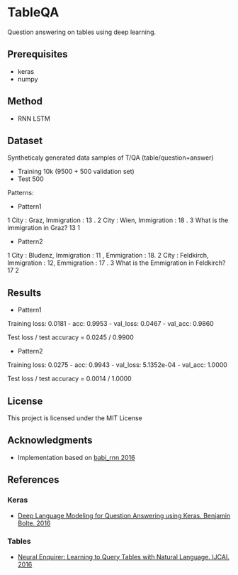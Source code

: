 # TableQA
Question answering on tables using deep learning.

## Prerequisites

* keras
* numpy

## Method

* RNN LSTM

## Dataset

Syntheticaly generated data samples of T/QA (table/question+answer)

* Training 10k (9500 + 500 validation set)
* Test 500

Patterns:

* Pattern1 

1 City : Graz, Immigration : 13 .
2 City : Wien, Immigration : 18 .
3 What is the immigration in Graz?	13	1

* Pattern2 

1 City : Bludenz, Immigration : 11 , Emmigration : 18.
2 City : Feldkirch, Immigration : 12, Emmigration : 17 .
3 What is the Emmigration in Feldkirch?	17	2

## Results

* Pattern1

Training loss: 0.0181 - acc: 0.9953 - val_loss: 0.0467 - val_acc: 0.9860

Test loss / test accuracy = 0.0245 / 0.9900

* Pattern2

Training loss: 0.0275 - acc: 0.9943 - val_loss: 5.1352e-04 - val_acc: 1.0000

Test loss / test accuracy = 0.0014 / 1.0000

## License

This project is licensed under the MIT License


## Acknowledgments

* Implementation based on [babi_rnn 2016](https://github.com/fchollet/keras/blob/master/examples/babi_rnn.py)

## References

### Keras

* [Deep Language Modeling for Question Answering using Keras. Benjamin Bolte. 2016](http://ben.bolte.cc/blog/2016/keras-language-modeling.html)

### Tables

* [Neural Enquirer: Learning to Query Tables with Natural Language. IJCAI. 2016](https://arxiv.org/pdf/1512.00965.pdf)

